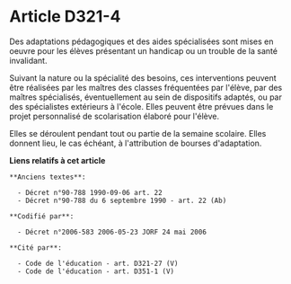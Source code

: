 # Article D321-4

Des adaptations pédagogiques et des aides spécialisées sont mises en oeuvre pour les élèves présentant un handicap ou un
trouble de la santé invalidant.

Suivant la nature ou la spécialité des besoins, ces interventions peuvent être réalisées par les maîtres des classes
fréquentées par l'élève, par des maîtres spécialisés, éventuellement au sein de dispositifs adaptés, ou par des spécialistes
extérieurs à l'école. Elles peuvent être prévues dans le projet personnalisé de scolarisation élaboré pour l'élève.

Elles se déroulent pendant tout ou partie de la semaine scolaire. Elles donnent lieu, le cas échéant, à l'attribution de
bourses d'adaptation.

**Liens relatifs à cet article**

	**Anciens textes**:

	  - Décret n°90-788 1990-09-06 art. 22
	  - Décret n°90-788 du 6 septembre 1990 - art. 22 (Ab)

	**Codifié par**:

	  - Décret n°2006-583 2006-05-23 JORF 24 mai 2006

	**Cité par**:

	  - Code de l'éducation - art. D321-27 (V)
	  - Code de l'éducation - art. D351-1 (V)
